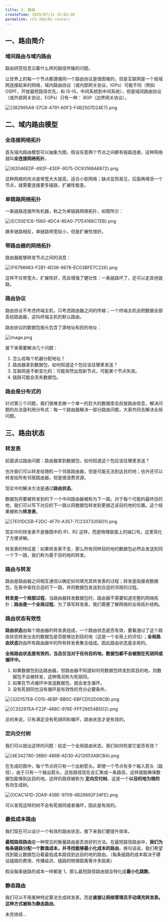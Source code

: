 ```yaml
---
title: 2. 路由
createTime: 2025/07/11 15:03:30
permalink: /CS-168/02-router/
---
```

## 一、路由简介

### 域间路由与域内路由

路由研究信息沿着什么样的路径传输的问题。

让世界上的每一个节点都遵循同一个路由协议是很困难的，但是互联网是一个局域网连接起来的网络，域内路由协议（或内部网关协议，IGPs）可能不同（例如OSPF，开放最短路径优先，和 IS-IS，中间系统到中间系统），但是域间路由协议（或外部网关协议，EGPs）只有一种： BGP（边界网关协议）。

![{382995A9-37C8-4791-A0F3-F4B2507D24E7}.png](https://raw.githubusercontent.com/MrSibe/obsidian_images/main/%7B382995A9-37C8-4791-A0F3-F4B2507D24E7%7D.png)

## 二、域内路由模型

### 全连接网络拓扑

首先域内路由模型可以抽象为图，假设任意两个节点之间都有链路连接，这种网络就叫**全连接网络拓扑**。

![{62046EDF-492F-43DF-9075-DC93168A6872}.png](https://raw.githubusercontent.com/MrSibe/obsidian_images/main/%7B62046EDF-492F-43DF-9075-DC93168A6872%7D.png)

这种网络的优点是带宽大大提高，适合小型网络；缺点显而易见，后面再增添一个节点，就需要连接更多链路，扩展性极差。

### 单链路网络拓扑

一条链路连接所有机器，称之为单链路网络拓扑，如图所示：

![{EC50E1C6-1560-4DC4-8EA0-717E4166C7EB}.png](https://raw.githubusercontent.com/MrSibe/obsidian_images/main/%7BEC50E1C6-1560-4DC4-8EA0-717E4166C7EB%7D.png)

跟多链路相反，单链路带宽较小，但是扩展性很好。

### 带路由器的网络拓扑

路由器能够转发节点之间的消息：


![{F6798983-F2B1-4D38-9678-EC03BFE7C226}.png](https://raw.githubusercontent.com/MrSibe/obsidian_images/main/%7BF6798983-F2B1-4D38-9678-EC03BFE7C226%7D.png)

这样不仅带宽大，扩展性好，而且增强了健壮性：一条链路坏了，还可以走其他链路。

### 路由协议

路由协议不考虑终端主机，只考虑路由器之间的传输；一个终端主机会把数据全部丢给路由器，这叫终端主机的默认路由。

路由协议的数据包报头包含了源地址和目的地址：

![image.png](https://raw.githubusercontent.com/MrSibe/obsidian_images/main/20250711115906.png)

接下来需要解决几个问题：

1. 怎么给每个机器分配地址？
2. 路由器拿到数据包，如何知道这个包应该往哪里发送？
3. 互联网是不断变化的：可能突然出现新节点，可能某个节点失效。
4. 链路可能会丢失数据包。

### 路由是分布式的

针对第三个问题，我们很难去做一个单一的巨大的数据库去存放路由信息，解决问题的办法是利用分布式：每一个路由器解决一部分路由问题，大家共同去解决全局问题。

## 三、路由状态

### 转发表

前面讲过路由问题：路由器拿到数据包，如何知道这个包应该往哪里发送？

也许我们可以转发给随机一个邻居路由器，但是可能无法到达目的地；也许还可以转发给所有邻居路由器，但是很浪费资源。

现实中的解决方法是通过**路由状态**。

数据包将要被转发到的下一个中间路由器被称为下一跳。对于每个可能的最终目的地，我们可以写下对应的下一跳以将数据包转发到更接近该目的地的位置。这个结果被称为**转发表**。

![{7E01DCEB-F2DC-4F70-A357-7C23373356D1}.png](https://raw.githubusercontent.com/MrSibe/obsidian_images/main/%7B7E01DCEB-F2DC-4F70-A357-7C23373356D1%7D.png)

现实中的转发表不是像图中的 R1、R2 这样，而是物理层面上的端口号。这里简化了方便讲解。

转发表的特征是：如果转发表不变，那么所有同样目的地的数据包必然会发送到同一个下一跳，我们称为基于目的地的转发。

### 路由与转发

路由是路由器之间相互通信以确定如何填充其转发表的过程；转发是指接收数据包，在表中查找合适的下一跳，并将数据包发送到合适的邻居的过程。

**转发是一个局部过程**，当路由器转发数据包时，路由器不需要知道完整的网络拓扑；**路由是一个全局过程**，为了填写转发表，我们需要了解网络的全局拓扑结构。

### 路由状态有效性

**路由状态**由每个路由器的转发表组成，一个路由状态是否有效，要看通过了这个路由状态转发出去的数据包是否能够达到目的地（这是一个全局上的评估）；**全局路由状态**则由所有路由器中的所有转发表集合组成。因此路由状态是全局的。

**全局路由状态是有效的，当且仅当对于任何目的地，数据包都不会被困在死胡同或循环中。**

1. 如果数据包到达路由器，但路由器不知道如何将数据包转发到其目的地，则数据包不会被转发，这种情况称为死胡同。
2. 如果在节点循环中发送数据包，就会发生循环。
3. 没有死胡同也没有循环是有效性的充分必要条件。

![{32D157E8-C015-4EBF-BB0C-EBFCD52D09CB}.png](https://raw.githubusercontent.com/MrSibe/obsidian_images/main/%7B32D157E8-C015-4EBF-BB0C-EBFCD52D09CB%7D.png)

![{C33297EA-F22F-488C-976E-FFF26654B5D2}.png](https://raw.githubusercontent.com/MrSibe/obsidian_images/main/%7BC33297EA-F22F-488C-976E-FFF26654B5D2%7D.png)


总的来说，只有满足没有死胡同和循环，路由状态才是有效的。

### 定向交付树

我们可以提出这样的问题：给定一个全局路由状态，我们如何检查它是否有效？

![{4E342780-38B0-488B-AD30-A212653ABCB4}.png](https://raw.githubusercontent.com/MrSibe/obsidian_images/main/%7B4E342780-38B0-488B-AD30-A212653ABCB4%7D.png)

在生成的图中，每个节点将只有一个出射箭头。即使一个节点有多个输入箭头（路径），由于只有一个输出箭头，这些路径现在会汇聚成一条路径，这样就能确保数据包能够到达目的地。这样的路径被称为
**定向交付树**。这是一个**以目的地为根的**有向生成树。

![{0CAC141D-2DA9-45BE-9709-4B28692F34FE}.png](https://raw.githubusercontent.com/MrSibe/obsidian_images/main/%7B0CAC141D-2DA9-45BE-9709-4B28692F34FE%7D.png)

可以发现这样的树不会有死胡同或者循环，因此是有效的。

### 最低成本路由

我们现在可以设计一个有效的路由状态，接下来我们要提升效率。

**最短路径路由**是一种常见的衡量路由是否良好的方法。在最短路径路由中，**我们为每条链路分配一个数值成本，并寻找能够最小化成本的路由**。换句话说，我们希望找到能让数据包沿着最低成本路径到达目的地的路由。（每条链路的成本取决于建设链路的费用、传播延迟、链路的物理距离等许多因素）

假设每条链路的成本一样都是 1，那么最短路径路由就会特化成**最小化跳数**。

### 静态路由

我们可以不用某种特定算法生成转发表，而是**直接让网络管理员手动填充转发表。这种方式被称为静态路由**。

未完待续...
